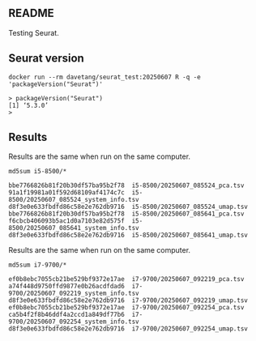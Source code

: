 ## README

Testing Seurat.

## Seurat version

```console
docker run --rm davetang/seurat_test:20250607 R -q -e 'packageVersion("Seurat")'
```
```
> packageVersion("Seurat")
[1] ‘5.3.0’
>
```

## Results

Results are the same when run on the same computer.

```console
md5sum i5-8500/*
```
```
bbe7766826b81f20b30df57ba95b2f78  i5-8500/20250607_085524_pca.tsv
91a1f19981a01f592d68109af4174c7c  i5-8500/20250607_085524_system_info.tsv
d8f3e0e633fbdfd86c58e2e762db9716  i5-8500/20250607_085524_umap.tsv
bbe7766826b81f20b30df57ba95b2f78  i5-8500/20250607_085641_pca.tsv
f6cbcb406093b5ac1d0a7103e82d575f  i5-8500/20250607_085641_system_info.tsv
d8f3e0e633fbdfd86c58e2e762db9716  i5-8500/20250607_085641_umap.tsv
```

Results are the same when run on the same computer.

```console
md5sum i7-9700/*
```
```
ef0b8ebc7055cb21be529bf9372e17ae  i7-9700/20250607_092219_pca.tsv
a74f448d9750ffd9877e0b26acdfdad6  i7-9700/20250607_092219_system_info.tsv
d8f3e0e633fbdfd86c58e2e762db9716  i7-9700/20250607_092219_umap.tsv
ef0b8ebc7055cb21be529bf9372e17ae  i7-9700/20250607_092254_pca.tsv
ca5b4f2f8b46ddf4a2ccd1a849df77b6  i7-9700/20250607_092254_system_info.tsv
d8f3e0e633fbdfd86c58e2e762db9716  i7-9700/20250607_092254_umap.tsv
```
